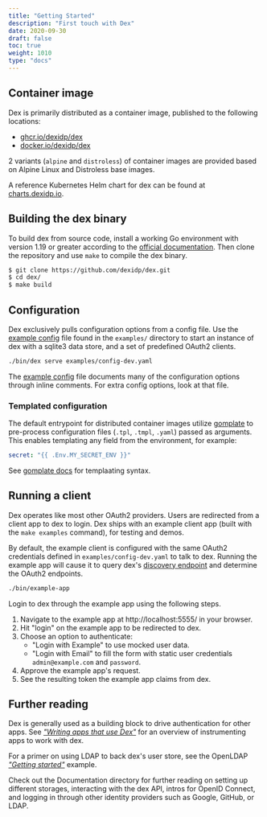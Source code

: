 ```yaml
---
title: "Getting Started"
description: "First touch with Dex"
date: 2020-09-30
draft: false
toc: true
weight: 1010
type: "docs"
---
```


## Container image

Dex is primarily distributed as a container image, published to the following locations:

- [ghcr.io/dexidp/dex](https://github.com/dexidp/dex/pkgs/container/dex)
- [docker.io/dexidp/dex](https://hub.docker.com/r/dexidp/dex/tags)

2 variants (`alpine` and `distroless`) of container images are provided
based on Alpine Linux and Distroless base images.

A reference Kubernetes Helm chart for dex can be found at [charts.dexidp.io](https://charts.dexidp.io).

## Building the dex binary

To build dex from source code, install a working Go environment with version 1.19 or greater according to the [official documentation][go-setup].
Then clone the repository and use `make` to compile the dex binary.

```bash
$ git clone https://github.com/dexidp/dex.git
$ cd dex/
$ make build
```

## Configuration

Dex exclusively pulls configuration options from a config file. Use the [example config][example-config] file found in the `examples/` directory to start an instance of dex with a sqlite3 data store, and a set of predefined OAuth2 clients.

```bash
./bin/dex serve examples/config-dev.yaml
```

The [example config][example-config] file documents many of the configuration options through inline comments. For extra config options, look at that file.

### Templated configuration

The default entrypoint for distributed container images utilize [gomplate][gomplate]
to pre-process configuration files (`.tpl`, `.tmpl`, `.yaml`) passed as arguments.
This enables templating any field from the environment, for example:

```yaml
secret: "{{ .Env.MY_SECRET_ENV }}"
```

See [gomplate docs][gomplate-docs] for templaating syntax.

## Running a client

Dex operates like most other OAuth2 providers. Users are redirected from a client app to dex to login. Dex ships with an example client app (built with the `make examples` command), for testing and demos.

By default, the example client is configured with the same OAuth2 credentials defined in `examples/config-dev.yaml` to talk to dex. Running the example app will cause it to query dex's [discovery endpoint][oidc-discovery] and determine the OAuth2 endpoints.

```bash
./bin/example-app
```

Login to dex through the example app using the following steps.

1. Navigate to the example app at http://localhost:5555/ in your browser.
2. Hit "login" on the example app to be redirected to dex.
3. Choose an option to authenticate:
   - "Login with Example" to use mocked user data.
   - "Login with Email" to fill the form with static user credentials `admin@example.com` and `password`.
4. Approve the example app's request.
5. See the resulting token the example app claims from dex.

## Further reading

Dex is generally used as a building block to drive authentication for other apps. See [_"Writing apps that use Dex"_][using-dex] for an overview of instrumenting apps to work with dex.

For a primer on using LDAP to back dex's user store, see the OpenLDAP [_"Getting started"_](/docs/connectors/ldap/#getting-started) example.

Check out the Documentation directory for further reading on setting up different storages, interacting with the dex API, intros for OpenID Connect, and logging in through other identity providers such as Google, GitHub, or LDAP.

[go-setup]: https://golang.org/doc/install
[example-config]: https://github.com/dexidp/dex/blob/master/examples/config-dev.yaml
[gomplate]: https://github.com/hairyhenderson/gomplate
[gomplate-docs]: https://docs.gomplate.ca/
[oidc-discovery]: https://openid.net/specs/openid-connect-discovery-1_0-17.html#ProviderMetadata
[using-dex]: /docs//using-dex/
